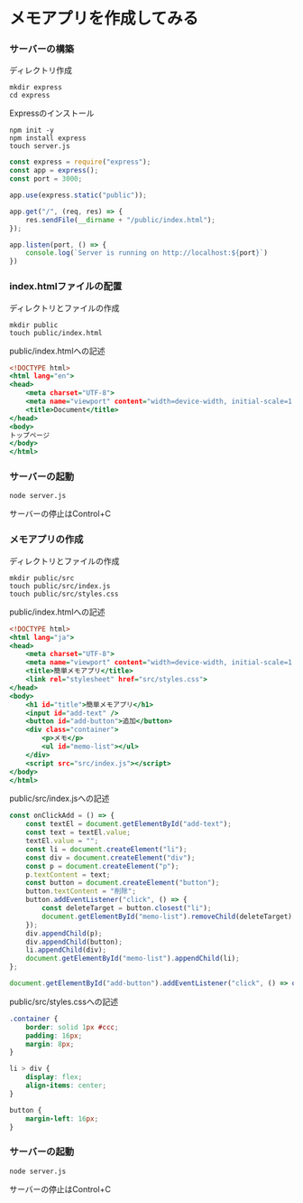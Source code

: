 # メモアプリを作成してみる

### サーバーの構築
ディレクトリ作成
```
mkdir express
cd express
```
Expressのインストール
```
npm init -y
npm install express
touch server.js
```

```server.js
const express = require("express");
const app = express();
const port = 3000;

app.use(express.static("public"));

app.get("/", (req, res) => {
    res.sendFile(__dirname + "/public/index.html");
});

app.listen(port, () => {
    console.log(`Server is running on http://localhost:${port}`)
})
```

### index.htmlファイルの配置
ディレクトリとファイルの作成
```
mkdir public
touch public/index.html
```
public/index.htmlへの記述
```public/index.html
<!DOCTYPE html>
<html lang="en">
<head>
    <meta charset="UTF-8">
    <meta name="viewport" content="width=device-width, initial-scale=1.0">
    <title>Document</title>
</head>
<body>
トップページ
</body>
</html>
```

### サーバーの起動
```
node server.js
```
サーバーの停止はControl+C


### メモアプリの作成

ディレクトリとファイルの作成
```
mkdir public/src
touch public/src/index.js
touch public/src/styles.css
```

public/index.htmlへの記述
```public/index.html
<!DOCTYPE html>
<html lang="ja">
<head>
    <meta charset="UTF-8">
    <meta name="viewport" content="width=device-width, initial-scale=1.0">
    <title>簡単メモアプリ</title>
    <link rel="stylesheet" href="src/styles.css">
</head>
<body>
    <h1 id="title">簡単メモアプリ</h1>
    <input id="add-text" />
    <button id="add-button">追加</button>
    <div class="container">
        <p>メモ</p>
        <ul id="memo-list"></ul>
    </div>
    <script src="src/index.js"></script>
</body>
</html>
```

public/src/index.jsへの記述
```public/src/index.js
const onClickAdd = () => {
    const textEl = document.getElementById("add-text");
    const text = textEl.value;
    textEl.value = "";
    const li = document.createElement("li");
    const div = document.createElement("div");
    const p = document.createElement("p");
    p.textContent = text;
    const button = document.createElement("button");
    button.textContent = "削除";
    button.addEventListener("click", () => {
        const deleteTarget = button.closest("li");
        document.getElementById("memo-list").removeChild(deleteTarget);
    });
    div.appendChild(p);
    div.appendChild(button);
    li.appendChild(div);
    document.getElementById("memo-list").appendChild(li);
};

document.getElementById("add-button").addEventListener("click", () => onClickAdd());
```
public/src/styles.cssへの記述
```public/src/styles.css
.container {
    border: solid 1px #ccc;
    padding: 16px;
    margin: 8px;
}

li > div {
    display: flex;
    align-items: center;
}

button {
    margin-left: 16px;
}
```

### サーバーの起動
```
node server.js
```
サーバーの停止はControl+C